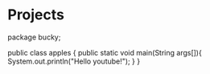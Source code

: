 # Projects
package bucky;

public class apples {
	public static void main(String args[]){
    System.out.println("Hello youtube!");
	}
}
